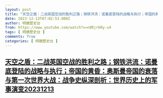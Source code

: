 ```yaml
---
layout: post
title: "天空之盾：二战英国空战的胜利之路；钢铁洪流：诺曼底登陆的战略与执行；帝国的黄昏：奥斯曼帝国的衰落与第一次世界大战：战争史纵深剖析：世界历史上的军事演变20231213"
date: 2023-12-13T07:02:53.000Z
author: 明鏡歷史台
from: https://www.youtube.com/watch?v=n8RjrkRy-u4
tags: [ 明鏡歷史台 ]
comments: True
categories: [ 明鏡歷史台 ]
---
```

<!--1702450973000-->
[天空之盾：二战英国空战的胜利之路；钢铁洪流：诺曼底登陆的战略与执行；帝国的黄昏：奥斯曼帝国的衰落与第一次世界大战：战争史纵深剖析：世界历史上的军事演变20231213](https://www.youtube.com/watch?v=n8RjrkRy-u4)
------

<div>

</div>
